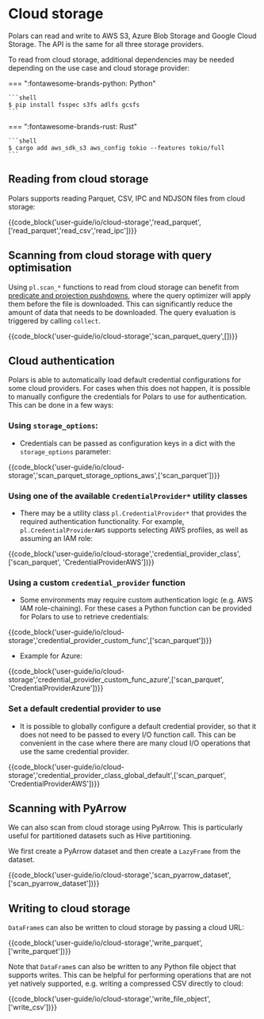 # Cloud storage

Polars can read and write to AWS S3, Azure Blob Storage and Google Cloud Storage. The API is the
same for all three storage providers.

To read from cloud storage, additional dependencies may be needed depending on the use case and
cloud storage provider:

=== ":fontawesome-brands-python: Python"

    ```shell
    $ pip install fsspec s3fs adlfs gcsfs
    ```

=== ":fontawesome-brands-rust: Rust"

    ```shell
    $ cargo add aws_sdk_s3 aws_config tokio --features tokio/full
    ```

## Reading from cloud storage

Polars supports reading Parquet, CSV, IPC and NDJSON files from cloud storage:

{{code_block('user-guide/io/cloud-storage','read_parquet',['read_parquet','read_csv','read_ipc'])}}

## Scanning from cloud storage with query optimisation

Using `pl.scan_*` functions to read from cloud storage can benefit from
[predicate and projection pushdowns](../lazy/optimizations.md), where the query optimizer will apply
them before the file is downloaded. This can significantly reduce the amount of data that needs to
be downloaded. The query evaluation is triggered by calling `collect`.

{{code_block('user-guide/io/cloud-storage','scan_parquet_query',[])}}

## Cloud authentication

Polars is able to automatically load default credential configurations for some cloud providers. For
cases when this does not happen, it is possible to manually configure the credentials for Polars to
use for authentication. This can be done in a few ways:

### Using `storage_options`:

- Credentials can be passed as configuration keys in a dict with the `storage_options` parameter:

{{code_block('user-guide/io/cloud-storage','scan_parquet_storage_options_aws',['scan_parquet'])}}

### Using one of the available `CredentialProvider*` utility classes

- There may be a utility class `pl.CredentialProvider*` that provides the required authentication
  functionality. For example, `pl.CredentialProviderAWS` supports selecting AWS profiles, as well as
  assuming an IAM role:

{{code_block('user-guide/io/cloud-storage','credential_provider_class',['scan_parquet',
'CredentialProviderAWS'])}}

### Using a custom `credential_provider` function

- Some environments may require custom authentication logic (e.g. AWS IAM role-chaining). For these
  cases a Python function can be provided for Polars to use to retrieve credentials:

{{code_block('user-guide/io/cloud-storage','credential_provider_custom_func',['scan_parquet'])}}

- Example for Azure:

{{code_block('user-guide/io/cloud-storage','credential_provider_custom_func_azure',['scan_parquet',
'CredentialProviderAzure'])}}

### Set a default credential provider to use

- It is possible to globally configure a default credential provider, so that it does not need to
  be passed to every I/O function call. This can be convenient in the case where there are many
  cloud I/O operations that use the same credential provider.

{{code_block('user-guide/io/cloud-storage','credential_provider_class_global_default',['scan_parquet',
'CredentialProviderAWS'])}}

## Scanning with PyArrow

We can also scan from cloud storage using PyArrow. This is particularly useful for partitioned
datasets such as Hive partitioning.

We first create a PyArrow dataset and then create a `LazyFrame` from the dataset.

{{code_block('user-guide/io/cloud-storage','scan_pyarrow_dataset',['scan_pyarrow_dataset'])}}

## Writing to cloud storage

`DataFrame`s can also be written to cloud storage by passing a cloud URL:

{{code_block('user-guide/io/cloud-storage','write_parquet',['write_parquet'])}}

Note that `DataFrame`s can also be written to any Python file object that supports writes. This can
be helpful for performing operations that are not yet natively supported, e.g. writing a compressed
CSV directly to cloud:

{{code_block('user-guide/io/cloud-storage','write_file_object',['write_csv'])}}

